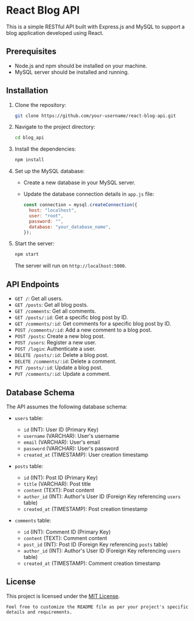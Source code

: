# React Blog API

This is a simple RESTful API built with Express.js and MySQL to support a blog application developed using React.

## Prerequisites

- Node.js and npm should be installed on your machine.
- MySQL server should be installed and running.

## Installation

1. Clone the repository:

   ```bash
   git clone https://github.com/your-username/react-blog-api.git
   ```

2. Navigate to the project directory:

   ```bash
   cd blog_api
   ```

3. Install the dependencies:

   ```bash
   npm install
   ```

4. Set up the MySQL database:

   - Create a new database in your MySQL server.
   - Update the database connection details in `app.js` file:

     ```javascript
     const connection = mysql.createConnection({
       host: "localhost",
       user: "root",
       password: "",
       database: "your_database_name",
     });
     ```

5. Start the server:

   ```bash
   npm start
   ```

   The server will run on `http://localhost:5000`.

## API Endpoints

- `GET /`: Get all users.
- `GET /posts`: Get all blog posts.
- `GET /comments`: Get all comments.
- `GET /posts/:id`: Get a specific blog post by ID.
- `GET /comments/:id`: Get comments for a specific blog post by ID.
- `POST /comments/:id`: Add a new comment to a blog post.
- `POST /posts`: Create a new blog post.
- `POST /users`: Register a new user.
- `POST /login`: Authenticate a user.
- `DELETE /posts/:id`: Delete a blog post.
- `DELETE /comments/:id`: Delete a comment.
- `PUT /posts/:id`: Update a blog post.
- `PUT /comments/:id`: Update a comment.

## Database Schema

The API assumes the following database schema:

- `users` table:
  - `id` (INT): User ID (Primary Key)
  - `username` (VARCHAR): User's username
  - `email` (VARCHAR): User's email
  - `password` (VARCHAR): User's password
  - `created_at` (TIMESTAMP): User creation timestamp

- `posts` table:
  - `id` (INT): Post ID (Primary Key)
  - `title` (VARCHAR): Post title
  - `content` (TEXT): Post content
  - `author_id` (INT): Author's User ID (Foreign Key referencing `users` table)
  - `created_at` (TIMESTAMP): Post creation timestamp

- `comments` table:
  - `id` (INT): Comment ID (Primary Key)
  - `content` (TEXT): Comment content
  - `post_id` (INT): Post ID (Foreign Key referencing `posts` table)
  - `author_id` (INT): Author's User ID (Foreign Key referencing `users` table)
  - `created_at` (TIMESTAMP): Comment creation timestamp

## License

This project is licensed under the [MIT License](LICENSE).
```
Feel free to customize the README file as per your project's specific details and requirements.
```
